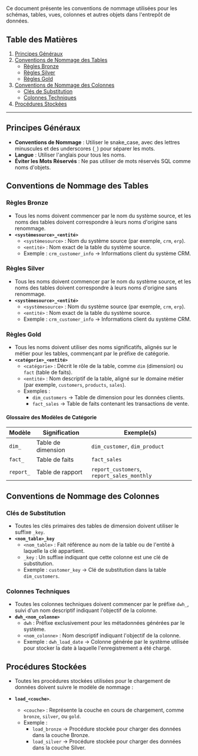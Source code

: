 # 

Ce document présente les conventions de nommage utilisées pour les schémas, tables, vues, colonnes et autres objets dans l'entrepôt de données.

## **Table des Matières**

1. [Principes Généraux](#principes-généraux)
2. [Conventions de Nommage des Tables](#conventions-de-nommage-des-tables)
   - [Règles Bronze](#règles-bronze)
   - [Règles Silver](#règles-silver)
   - [Règles Gold](#règles-gold)
3. [Conventions de Nommage des Colonnes](#conventions-de-nommage-des-colonnes)
   - [Clés de Substitution](#clés-de-substitution)
   - [Colonnes Techniques](#colonnes-techniques)
4. [Procédures Stockées](#procédures-stockées)
---

## **Principes Généraux**

- **Conventions de Nommage** : Utiliser le snake_case, avec des lettres minuscules et des underscores (`_`) pour séparer les mots.
- **Langue** : Utiliser l'anglais pour tous les noms.
- **Éviter les Mots Réservés** : Ne pas utiliser de mots réservés SQL comme noms d'objets.

## **Conventions de Nommage des Tables**

### **Règles Bronze**
- Tous les noms doivent commencer par le nom du système source, et les noms des tables doivent correspondre à leurs noms d'origine sans renommage.
- **`<systèmesource>_<entité>`**  
  - `<systèmesource>` : Nom du système source (par exemple, `crm`, `erp`).  
  - `<entité>` : Nom exact de la table du système source.  
  - Exemple : `crm_customer_info` → Informations client du système CRM.

### **Règles Silver**
- Tous les noms doivent commencer par le nom du système source, et les noms des tables doivent correspondre à leurs noms d'origine sans renommage.
- **`<systèmesource>_<entité>`**  
  - `<systèmesource>` : Nom du système source (par exemple, `crm`, `erp`).  
  - `<entité>` : Nom exact de la table du système source.  
  - Exemple : `crm_customer_info` → Informations client du système CRM.

### **Règles Gold**
- Tous les noms doivent utiliser des noms significatifs, alignés sur le métier pour les tables, commençant par le préfixe de catégorie.
- **`<catégorie>_<entité>`**  
  - `<catégorie>` : Décrit le rôle de la table, comme `dim` (dimension) ou `fact` (table de faits).  
  - `<entité>` : Nom descriptif de la table, aligné sur le domaine métier (par exemple, `customers`, `products`, `sales`).  
  - Exemples :
    - `dim_customers` → Table de dimension pour les données clients.  
    - `fact_sales` → Table de faits contenant les transactions de vente.  

#### **Glossaire des Modèles de Catégorie**

| Modèle      | Signification                      | Exemple(s)                              |
|-------------|------------------------------------|-----------------------------------------|
| `dim_`      | Table de dimension                | `dim_customer`, `dim_product`           |
| `fact_`     | Table de faits                    | `fact_sales`                            |
| `report_`   | Table de rapport                  | `report_customers`, `report_sales_monthly`   |

## **Conventions de Nommage des Colonnes**

### **Clés de Substitution**  
- Toutes les clés primaires des tables de dimension doivent utiliser le suffixe `_key`.
- **`<nom_table>_key`**  
  - `<nom_table>` : Fait référence au nom de la table ou de l'entité à laquelle la clé appartient.  
  - `_key` : Un suffixe indiquant que cette colonne est une clé de substitution.  
  - Exemple : `customer_key` → Clé de substitution dans la table `dim_customers`.
  
### **Colonnes Techniques**
- Toutes les colonnes techniques doivent commencer par le préfixe `dwh_`, suivi d'un nom descriptif indiquant l'objectif de la colonne.
- **`dwh_<nom_colonne>`**  
  - `dwh` : Préfixe exclusivement pour les métadonnées générées par le système.  
  - `<nom_colonne>` : Nom descriptif indiquant l'objectif de la colonne.  
  - Exemple : `dwh_load_date` → Colonne générée par le système utilisée pour stocker la date à laquelle l'enregistrement a été chargé.
 
## **Procédures Stockées**

- Toutes les procédures stockées utilisées pour le chargement de données doivent suivre le modèle de nommage :
- **`load_<couche>`**.
  
  - `<couche>` : Représente la couche en cours de chargement, comme `bronze`, `silver`, ou `gold`.
  - Exemple : 
    - `load_bronze` → Procédure stockée pour charger des données dans la couche Bronze.
    - `load_silver` → Procédure stockée pour charger des données dans la couche Silver.
